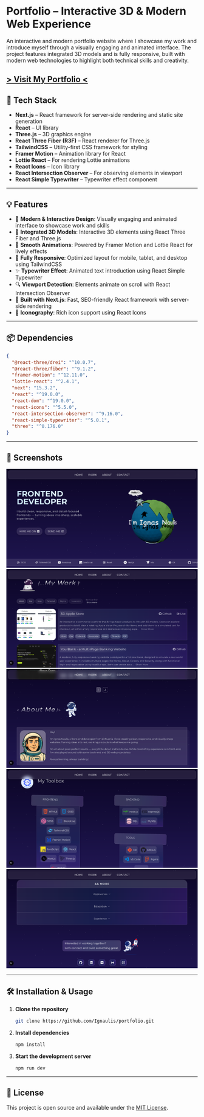 # Portfolio – Interactive 3D & Modern Web Experience

An interactive and modern portfolio website where I showcase my work and introduce myself through a visually engaging and animated interface. The project features integrated 3D models and is fully responsive, built with modern web technologies to highlight both technical skills and creativity.

## [> Visit My Portfolio <](https://www.ignas-naulis.dev/)

## 🚀 Tech Stack

- **Next.js** – React framework for server-side rendering and static site generation  
- **React** – UI library  
- **Three.js** – 3D graphics engine  
- **React Three Fiber (R3F)** – React renderer for Three.js  
- **TailwindCSS** – Utility-first CSS framework for styling  
- **Framer Motion** – Animation library for React  
- **Lottie React** – For rendering Lottie animations  
- **React Icons** – Icon library  
- **React Intersection Observer** – For observing elements in viewport  
- **React Simple Typewriter** – Typewriter effect component  

---

## 💡 Features

- 🎨 **Modern & Interactive Design**: Visually engaging and animated interface to showcase work and skills  
- 🧩 **Integrated 3D Models**: Interactive 3D elements using React Three Fiber and Three.js  
- 🚀 **Smooth Animations**: Powered by Framer Motion and Lottie React for lively effects  
- 📱 **Fully Responsive**: Optimized layout for mobile, tablet, and desktop using TailwindCSS  
- ✨ **Typewriter Effect**: Animated text introduction using React Simple Typewriter  
- 🔍 **Viewport Detection**: Elements animate on scroll with React Intersection Observer  
- 🔧 **Built with Next.js**: Fast, SEO-friendly React framework with server-side rendering  
- 🎨 **Iconography**: Rich icon support using React Icons  

---

## 📦 Dependencies

```json
{
  "@react-three/drei": "^10.0.7",
  "@react-three/fiber": "^9.1.2",
  "framer-motion": "^12.11.0",
  "lottie-react": "^2.4.1",
  "next": "15.3.2",
  "react": "^19.0.0",
  "react-dom": "^19.0.0",
  "react-icons": "^5.5.0",
  "react-intersection-observer": "^9.16.0",
  "react-simple-typewriter": "^5.0.1",
  "three": "^0.176.0"
}

```

---

## 📸 Screenshots

![App Preview1](public/photos/portfolio/porf.png)
![App Preview1](public/photos/portfolio/porf2.png)
![App Preview1](public/photos/portfolio/porf3.png)
![App Preview1](public/photos/portfolio/porf4.png)
![App Preview1](public/photos/portfolio/porf5.png)

---

## 🛠️ Installation & Usage

1. **Clone the repository**  
   ```bash
   git clone https://github.com/Ignaulis/portfolio.git
   ```

2. **Install dependencies**  
   ```bash
   npm install
   ```

3. **Start the development server**  
   ```bash
   npm run dev
   ```


---

## 📝 License

This project is open source and available under the [MIT License](LICENSE).
